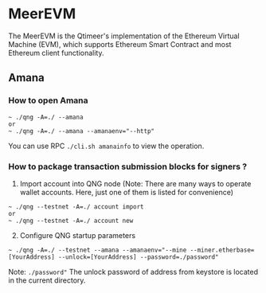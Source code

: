 # MeerEVM

The MeerEVM is the Qtimeer's implementation of the Ethereum Virtual Machine (EVM), which supports Ethereum Smart Contract and most Ethereum client functionality. 

## Amana
### How to open Amana
```
~ ./qng -A=./ --amana
or
~ ./qng -A=./ --amana --amanaenv="--http"
```

You can use RPC `./cli.sh amanainfo` to view the operation.

### How to package transaction submission blocks for signers ?
1. Import account into QNG node (Note: There are many ways to operate wallet accounts. Here, just one of them is listed for convenience)
```
~ ./qng --testnet -A=./ account import
or
~ ./qng --testnet -A=./ account new
```
2. Configure QNG startup parameters
```
~ ./qng -A=./ --testnet --amana --amanaenv="--mine --miner.etherbase=[YourAddress] --unlock=[YourAddress] --password=./password"
```
Note: `./password"` The unlock password of address from keystore is located in the current directory.